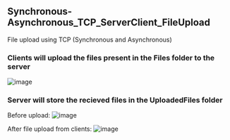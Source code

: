 ## Synchronous-Asynchronous_TCP_ServerClient_FileUpload
File upload using TCP (Synchronous and Asynchronous)

### Clients will upload the files present in the Files folder to the server
![image](https://user-images.githubusercontent.com/73153277/122640504-904aa580-d11d-11eb-8f11-67aebcc0dd7d.png)

### Server will store the recieved files in the UploadedFiles folder
Before upload:
![image](https://user-images.githubusercontent.com/73153277/122640565-dacc2200-d11d-11eb-9bf1-51cc70d69be4.png)

After file upload from clients:
![image](https://user-images.githubusercontent.com/73153277/122640602-17981900-d11e-11eb-9687-81eadd6330c7.png)


